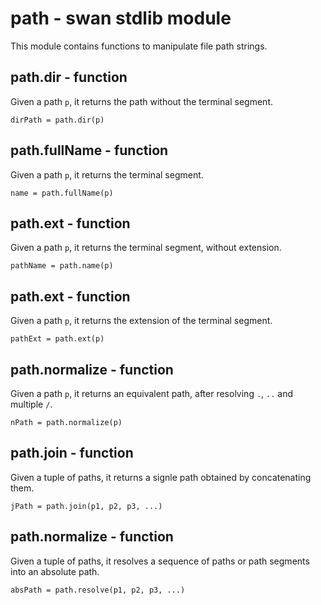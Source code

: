 path - swan stdlib module
============================================================================
This module contains functions to manipulate file path strings.
  
path.dir - function
------------------------------------------------------------------------
Given a path `p`, it returns the path without the terminal segment.
```
dirPath = path.dir(p)
```
  
path.fullName - function
------------------------------------------------------------------------
Given a path `p`, it returns the terminal segment.
```
name = path.fullName(p)
```
  
path.ext - function
------------------------------------------------------------------------
Given a path `p`, it returns the terminal segment, without extension.
```
pathName = path.name(p)
```
  
path.ext - function
------------------------------------------------------------------------
Given a path `p`, it returns the extension of the terminal segment.
```
pathExt = path.ext(p)
```
  
path.normalize - function
------------------------------------------------------------------------
Given a path `p`, it returns an equivalent path, after resolving `.`,
`..` and multiple `/`.
```
nPath = path.normalize(p)
```
  
path.join - function
------------------------------------------------------------------------
Given a tuple of paths, it returns a signle path obtained by
concatenating them.
```
jPath = path.join(p1, p2, p3, ...)
```
  
path.normalize - function
------------------------------------------------------------------------
Given a tuple of paths, it resolves a sequence of paths or path segments
into an absolute path.
```
absPath = path.resolve(p1, p2, p3, ...)
```
  

